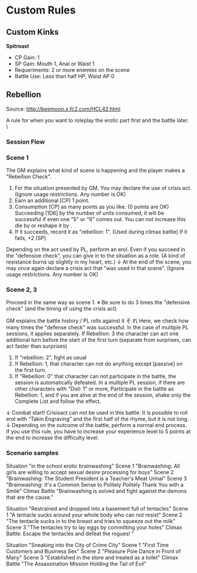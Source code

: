 # Custom Rules

## Custom Kinks

**Spitroast**
* CP Gain: 1
* SP Gain: Mouth 1, Anal or Waist 1
* Requeriments: 2 or more enemies on the scene
* Battle Use: Less than half HP, Waist AP 0



## Rebellion

Source: http://beemoon.x.fc2.com/HCL42.html

A rule for when you want to roleplay the erotic part first and the battle later.
\


### Session Flow

### Scene 1

The GM explains what kind of scene is happening and the player makes a "Rebellion Check".

1. For the situation presented by GM, 
You may declare the use of crisis act. (Ignore usage restrictions. Any number is OK) 
2. Earn an additional [CP] 1 point. 
3. Consumption [CP] as many points as you like. (0 points are OK) 
Succeeding [1D6] by the number of units consumed, it will be successful if even one "5" or "6" comes out. 
You can not increase this die by <potential> or reshape it by <saving grace>. 
4. If it succeeds, record it as "rebellion: 1". 
(Used during climax battle) 
If it fails, +2 [SP] 
  
  Depending on the act used by PL, perform an erol. 
Even if you succeed in the "defensive check", you can give in to the situation as a role. 
(A kind of resistance burns up slightly in my heart, etc.) 
↓ 
At the end of the scene, you may once again declare a crisis act that "was used in that scene". 
(Ignore usage restrictions. Any number is OK) 

### Scene 2, 3

Proceed in the same way as scene 1. 
※ Be sure to do 3 times the "defensive check" (and the timing of using the crisis act) 
<Climax Battle> 

GM explains the battle history / PL rolls against it そ れ 
Here, we check how many times the "defense check" was successful. 
In the case of multiple PL sessions, it applies separately. 
If Rebellion: 3 the character can act one additional turn before the start of the first turn (separate from surprises, can act faster than surprises) 


1. If "rebellion: 2", fight as usual 
2. If Rebellion: 1, that character can not do anything except [passive] on the first turn. 
3. If "Rebellion: 0" that character can not participate in the battle, the session is automatically defeated. 
In a multiple PL session, if there are other characters with "Dist: 1" or more, 
Participate in the battle as Rebellion: 1, and if you are alive at the end of the session, shake only the Complete List and follow the effect. 

↓ 
Combat start! Crisisact can not be used in this battle. 
It is possible to roll erol with “Takin Engraving” and the first half of the rhyme, but it is not long. 
↓ 
Depending on the outcome of the battle, perform a normal end process. 
If you use this rule, you have to increase your experience level to 5 points at the end to increase the difficulty level.

### Scenario samples

Situation "in the school erotic brainwashing" 
Scene 1 "Brainwashing: All girls are willing to accept sexual desire processing for boys" 
Scene 2 "Brainwashing: The Student President is a Teacher's Meat Urinal" 
Scene 3 "Brainwashing: It's a Common Sense to Politely Politely Thank You with a Smile" 
Climax Battle "Brainwashing is solved and fight against the demons that are the cause." 

Situation "Restrained and dropped into a basement full of tentacles" 
Scene 1 "A tentacle sucks around your whole body who can not resist" 
Scene 2 "The tentacle sucks in to the breast and tries to squeeze out the milk" 
Scene 3 "The tentacles try to lay eggs by committing your holes" 
Climax Battle: Escape the tentacles and defeat the rogues! " 

Situation "Sneaking into the City of Crime City" 
Scene 1 "First Time Customers and Business Sex" 
Scene 2 "Pleasure Pole Dance in Front of Many" 
Scene 3 "Established in the store and treated as a toilet" 
Climax Battle "The Assassination Mission Holding the Tail of Evil" 
